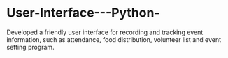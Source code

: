 # User-Interface---Python-
Developed a friendly user interface for recording and tracking event information, such as attendance, food distribution, volunteer list and event setting program.
